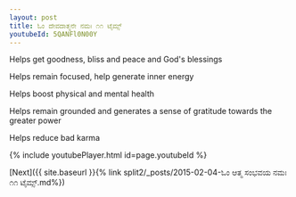 ```yaml
---
layout: post
title: ಓಂ ದೇವದಾತ್ಮನೇ ನಮಃ ೧೧ ಟೈಮ್ಸ್
youtubeId: 5QANFl0N00Y
---
```

 
 
Helps get goodness, bliss and peace and God's blessings
 
Helps remain focused, help generate inner energy 
 
Helps boost physical and mental health 
 
Helps remain grounded and generates a sense of gratitude towards the greater power 
 
Helps reduce bad karma
 
 
 
 


{% include youtubePlayer.html id=page.youtubeId %}
 
[Next]({{ site.baseurl }}{% link  split2/_posts/2015-02-04-ಓಂ ಆತ್ಮ ಸಂಭವಯ ನಮಃ ೧೧ ಟೈಮ್ಸ್.md%})
 
